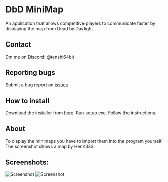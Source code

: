 # DbD MiniMap
An application that allows competitive players to communicate faster by displaying the map from Dead by Daylight.

## Contact 
Dm me on Discord: @tenshi64bit

## Reporting bugs
Submit a bug report on [issues](https://github.com/elefelen/DbD-MiniMap/issues)

## How to install
Download the installer from [here](https://github.com/elefelen/DbD-MiniMap/releases).
Run setup.exe.
Follow the instructions.

## About
To display the minimaps you have to import them into the program yourself.
The screenshot shows a map by Hens333.

## Screenshots:<br />
![Screenshot](https://github.com/elefelen/DbD-MiniMap/blob/main/screenshots/1.png)
![Screenshot](https://github.com/elefelen/DbD-MiniMap/blob/main/screenshots/2.png)
